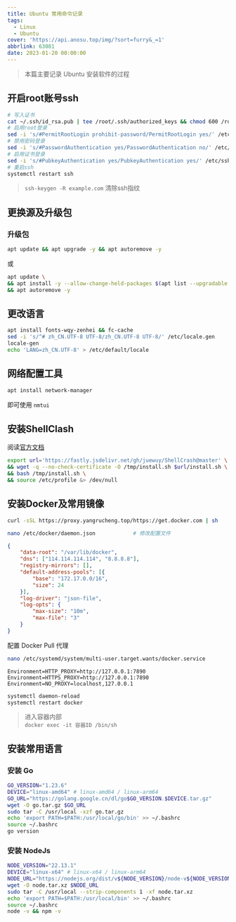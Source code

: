 ```yaml
---
title: Ubuntu 常用命令记录
tags: 
  - Linux
  - Ubuntu
cover: 'https://api.anosu.top/img/?sort=furry&_=1'
abbrlink: 63081
date: 2023-01-20 00:00:00
---
```


> 本篇主要记录 Ubuntu 安装软件的过程

## 开启root账号ssh

```bash
# 写入证书
cat ~/.ssh/id_rsa.pub | tee /root/.ssh/authorized_keys && chmod 600 /root/.ssh/authorized_keys
# 启用root登录
sed -i 's/#PermitRootLogin prohibit-password/PermitRootLogin yes/' /etc/ssh/sshd_config
# 禁用密码登录
sed -i 's/#PasswordAuthentication yes/PasswordAuthentication no/' /etc/ssh/sshd_config
# 启用证书登录
sed -i 's/#PubkeyAuthentication yes/PubkeyAuthentication yes/' /etc/ssh/sshd_config
# 重启ssh
systemctl restart ssh                                                        
```

> `ssh-keygen -R example.com` 清除ssh指纹

## 更换源及升级包

### 升级包

```bash
apt update && apt upgrade -y && apt autoremove -y
```
或
```bash
apt update \
&& apt install -y --allow-change-held-packages $(apt list --upgradable 2>/dev/null | grep -Ev "(列表|Listing)" | awk -F/ '{print $1}' | xargs) \
&& apt autoremove -y
```

## 更改语言

```bash
apt install fonts-wqy-zenhei && fc-cache
sed -i 's/^# zh_CN.UTF-8 UTF-8/zh_CN.UTF-8 UTF-8/' /etc/locale.gen
locale-gen
echo 'LANG=zh_CN.UTF-8' > /etc/default/locale
```

## 网络配置工具

```bash
apt install network-manager
```
即可使用 `nmtui`

## 安装ShellClash

阅读[官方文档](https://github.com/juewuy/ShellCrash/blob/dev/README_CN.md)

```bash
export url='https://fastly.jsdelivr.net/gh/juewuy/ShellCrash@master' \
&& wget -q --no-check-certificate -O /tmp/install.sh $url/install.sh \
&& bash /tmp/install.sh \
&& source /etc/profile &> /dev/null
```

## 安装Docker及常用镜像

```bash
curl -sSL https://proxy.yangrucheng.top/https://get.docker.com | sh
```

```bash
nano /etc/docker/daemon.json            # 修改配置文件
```

```json
{
    "data-root": "/var/lib/docker",
    "dns": ["114.114.114.114", "8.8.8.8"],
    "registry-mirrors": [],
    "default-address-pools": [{
        "base": "172.17.0.0/16",
        "size": 24
    }],
    "log-driver": "json-file",
    "log-opts": {
        "max-size": "10m",
        "max-file": "3"
    }
}
```

配置 Docker Pull 代理

```bash
nano /etc/systemd/system/multi-user.target.wants/docker.service
```

```
Environment=HTTP_PROXY=http://127.0.0.1:7890
Environment=HTTPS_PROXY=http://127.0.0.1:7890
Environment=NO_PROXY=localhost,127.0.0.1
```

```bash
systemctl daemon-reload
systemctl restart docker
```

> 进入容器内部  
> ` docker exec -it 容器ID /bin/sh `

## 安装常用语言

### 安装 Go

```bash
GO_VERSION="1.23.6"
DEVICE="linux-amd64" # linux-amd64 / linux-arm64
GO_URL="https://golang.google.cn/dl/go$GO_VERSION.$DEVICE.tar.gz"
wget -O go.tar.gz $GO_URL
sudo tar -C /usr/local -xzf go.tar.gz
echo 'export PATH=$PATH:/usr/local/go/bin' >> ~/.bashrc
source ~/.bashrc
go version
```

### 安装 NodeJs

```bash
NODE_VERSION="22.13.1"
DEVICE="linux-x64" # linux-x64 / linux-arm64
NODE_URL="https://nodejs.org/dist/v${NODE_VERSION}/node-v${NODE_VERSION}-$DEVICE.tar.xz"
wget -O node.tar.xz $NODE_URL
sudo tar -C /usr/local --strip-components 1 -xf node.tar.xz
echo 'export PATH=$PATH:/usr/local/bin' >> ~/.bashrc
source ~/.bashrc
node -v && npm -v
```